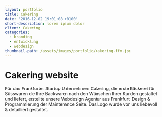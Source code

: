```yaml
---
layout: portfolio
title: Cakering
date: '2016-12-02 19:01:08 +0100'
short-description: lorem ipsum dolor
client: Cakering
categories:
  - branding
  - entwicklung
  - webdesign
thumbnail-path: /assets/images/portfolio/cakering-ffm.jpg
---
```


# Cakering website

Für das Frankfurter Startup Unternehmen Cakering, die erste Bäckerei für Süsswaren die Ihre Backwaren nach den Wünschen Ihrer Kunden gestaltet und liefert, erstellte unsere Webdesign Agentur aus Frankfurt, Design & Programmierung der Maintenance Seite. Das Logo wurde von uns liebevoll & detailliert gestaltet.
